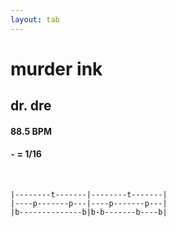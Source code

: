 ```yaml
---
layout: tab
---
```


# murder ink
## dr. dre

#### 88.5 BPM
#### `-` = 1/16

<br/>

```
|--------t-------|--------t-------|
|----p-------p---|----p-------p---|
|b--------------b|b-b-------b----b|
```
